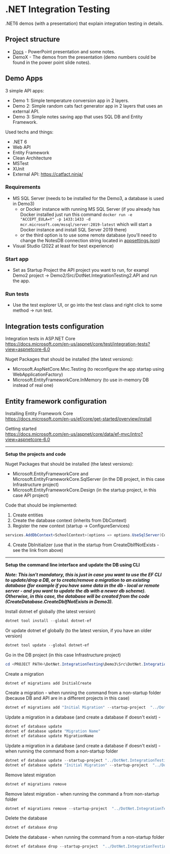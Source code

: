 # .NET Integration Testing
.NET6 demos (with a presentation) that explain integration testing in details.

## Project structure
- [Docs](https://github.com/MTrajK/dotnet-projects/tree/main/DotNet.IntegrationTesting/Docs) - PowerPoint presentation and some notes.
- DemoX - The demos from the presentation (demo numbers could be found in the power point slide notes).

## Demo Apps
3 simple API apps:
- Demo 1: Simple temperature conversion app in 2 layers.
- Demo 2: Simple random cats fact generator app in 2 layers that uses an external API.
- Demo 3: Simple notes saving app that uses SQL DB and Entity Framework.

Used techs and things:
- .NET 6
- Web API
- Entity Framework
- Clean Architecture
- MSTest
- XUnit
- External API: https://catfact.ninja/

### Requirements
- MS SQL Server (needs to be installed for the Demo3, a database is used in Demo3)
  * or Docker instance with running MS SQL Server (if you already has Docker installed just run this command ```docker run -e "ACCEPT_EULA=Y" -p 1433:1433 -d mcr.microsoft.com/mssql/server:2019-latest``` which will start a Docker instance and install SQL Server 2019 there)
  * or the third option is to use some remote database (you'll need to change the NotesDB connection string located in [appsettings.json](https://github.com/MTrajK/dotnet-projects/blob/main/DotNet.IntegrationTesting/Demo3/Src/DotNet.IntegrationTesting.Demo3.API/appsettings.json))
- Visual Studio (2022 at least for best experience)

### Start app
- Set as Startup Project the API project you want to run, for exampl Demo2 project -> Demo2/Src/DotNet.IntegrationTesting2.API and run the app.

### Run tests
- Use the test explorer UI, or go into the test class and right click to some method -> run test.

## Integration tests configuration

Integration tests in ASP.NET Core\
https://docs.microsoft.com/en-us/aspnet/core/test/integration-tests?view=aspnetcore-6.0

Nuget Packages that should be installed (the latest versions):
- Microsoft.AspNetCore.Mvc.Testing (to reconfigure the app startap using WebApplicationFactory)
- Microsoft.EntityFrameworkCore.InMemory (to use in-memory DB instead of real one)

## Entity framework configuration

Installing Entity Framework Core\
https://docs.microsoft.com/en-us/ef/core/get-started/overview/install

Getting started\
https://docs.microsoft.com/en-us/aspnet/core/data/ef-mvc/intro?view=aspnetcore-6.0

---------------------------------------------

**Setup the projects and code**

Nuget Packages that should be installed (the latest versions):
- Microsoft.EntityFrameworkCore and Microsoft.EntityFrameworkCore.SqlServer (in the DB project, in this case Infrastructure project)
- Microsoft.EntityFrameworkCore.Design (in the startup project, in this case API project)

Code that should be implemented:
1. Create entities
2. Create the database context (inherits from DbContext)
3. Register the new context (startup -> ConfigureServices)
```cs
services.AddDbContext<SchoolContext>(options => options.UseSqlServer(Configuration.GetConnectionString("DefaultConnection")));
```
4. Create DbInitializer (use that in the startup from CreateDbIfNotExists - see the link from above)

---------------------------------------------

**Setup the command line interface and update the DB using CLI**

***Note: This isn't mandatory, this is just in case you want to use the EF CLI to update/drop a DB, or to create/remove a migration to an existing database (for example if you have some data in the db - local or remote server - and you want to update the db with a newer db scheme). Otherwise, in this case, the database will be created from the code (CreateDatabase.CreateDbIfNotExists in Demo3).***

Install dotnet ef globally (the latest version)
```powershell
dotnet tool install --global dotnet-ef
```

Or update dotnet ef globally (to the latest version, if you have an older version)
```powershell
dotnet tool update --global dotnet-ef
```


Go in the DB project (in this case Infrastructure project)
```powershell
cd <PROJECT PATH>\DotNet.IntegrationTesting\Demo3\Src\DotNet.IntegrationTesting.Demo3.Infrastructure
```


Create a migration
```powershell
dotnet ef migrations add InitialCreate
```
Create a migration - when running the command from a non-startup folder (because DB and API are in a different projects in this case)
```powershell
dotnet ef migrations add "Initial Migration" --startup-project  "../DotNet.IntegrationTesting.Demo3.API"
```


Update a migration in a database (and create a database if doesn't exist) -
```powershell
dotnet ef database update
dotnet ef database update "Migration Name"
dotnet ef database update MigrationName
```
Update a migration in a database (and create a database if doesn't exist) - when running the command from a non-startup folder
```powershell
dotnet ef database update --startup-project "../DotNet.IntegrationTesting.Demo3.API"
dotnet ef database update "Initial Migration" --startup-project  "../DotNet.IntegrationTesting.Demo3.API"
```

Remove latest migration
```powershell
dotnet ef migrations remove
```
Remove latest migration - when running the command a from non-startup folder
```powershell
dotnet ef migrations remove --startup-project  "../DotNet.IntegrationTesting.Demo3.API"
```


Delete the database
```powershell
dotnet ef database drop
```
Delete the database - when running the command from a non-startup folder
```powershell
dotnet ef database drop --startup-project  "../DotNet.IntegrationTesting.Demo3.API"
```
